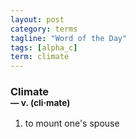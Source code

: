 ```yaml
---
layout: post
category: terms
tagline: "Word of the Day"
tags: [alpha_c]
term: climate
---
```


<h3>Climate<br/> <small>&mdash; v. (cli<span>&middot;</span>mate)</small></h3>
<p><ol>
<li>to mount one's spouse</li>
</ol></p>
